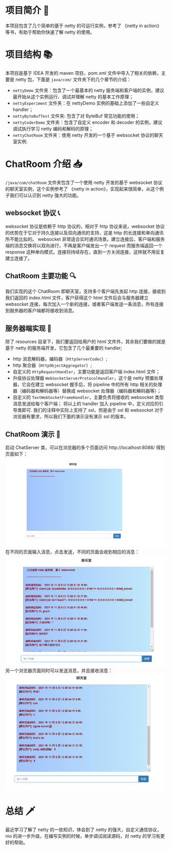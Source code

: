 # 项目简介 📜
本项目包含了几个简单的基于 netty 的可运行实例，参考了 《netty in action》 等书，有助于帮助你快速了解 netty 的使用。

# 项目结构 📚
本项目是基于 IDEA 开发的 maven 项目，pom.xml 文件中导入了相关的依赖，主要是 netty 包，下面是 `java/com/` 文件夹下的几个章节的介绍：
- `nettyDemo` 文件夹：包含了一个最基本的 netty 服务端和客户端的实例，建议最开始从这个实例运行、调试并理解 netty 的基本工作原理；
- `nettyExperiment` 文件夹：在 nettyDemo 实例的基础上添加了一些自定义 handler；
- `nettyByteBufTest` 文件夹: 包含了对 ByteBuf 常见功能的使用；
- `nettyCoderDemo` 文件夹：包含了自定义 encoder 和 decoder 的实例，建议调试执行学习 netty 编码和解码的原理；
- `nettyChatRoom` 文件夹：使用 netty 开发的一个基于 websocket 协议的聊天室实例.

# ChatRoom 介绍 📥
`/java/com/chatRoom` 文件夹包含了一个使用 netty 开发的基于 websocket 协议的聊天室实例，这个实例参考了 《netty in action》，实现起来很简单，从这个例子我们可以认识到 netty 强大的功能。

## websocket 协议 📞
websocket 协议是依赖于 http 协议的，相对于 http 协议来说，websocket 协议的优势在于它对于持久连接以及双向通讯的支持，这是 http 的长连接和单向通讯所不能比拟的。
websocket 非常适合实时通讯场景。建立连接后，客户端和服务端的消息交换将以双向进行，不再是客户端发出一个 request 而服务端返回一个 response 这种单向模式，连接将持续存在，直到一方关闭连接，这样就不用反复建立连接了。

## ChatRoom 主要功能 🔍
我们实现的这个 ChatRoom 即聊天室，支持多个客户端先发起 http 连接，接收到我们返回的 index.html 文件，客户获得这个 html 文件后会与服务器建立 websocket 连接，每次加入一个新的连接，或者客户端发送一条消息，所有连接到服务器的客户端都将接收到消息。

## 服务器端实现 📠
除了 resources 目录下，我们要返回给用户的 html 文件外，其余我们要做的就是基于 netty 的服务端开发，它包含了几个最重要的 handler;
- http 消息解码器，编码器（`HttpServerCodec`）;
- http 聚合器（`HttpObjectAggregator`）;
- 自定义的 `HttpRequestHandler`，主要功能是返回客户端 index.html 文件；
- 升级协议处理器 `WebSocketServerProtocolHandler`，这个是 netty 预置处理器，它会在建立 websocket 握手后，将 pipeline 中的所有 http 相关的处理器（编码器和解码器等）替换成 websocket 处理器（编码器和解码器等）；
- 自定义的 `TextWebSocketFrameHandler`，主要负责将接收的 websocket 类型消息发送给每个客户端；
将以上的 handler 加入 pipeline 中，定义对应的引导类即可.
我们的注释中实际上支持了 ssl，但是由于 ssl 和 websocket 对于浏览器有要求，所以我们下面的演示没有演示 ssl 的版本。  
  
## ChatRoom 演示 🎹
启动 ChatServer 类，可以在浏览器的多个页面访问 http://localhost:8088/ 
得到页面如下：
![img01](./imgs/img01.png)
在不同的页面输入消息，点击发送，不同的页面会收到相应的消息：
![img02](./imgs/img02.png)
另一个浏览器页面同时可以发送消息，并且接收消息：
![img03](./imgs/img03.png)

# 总结 🗡
最近学习了解了 netty 的一些知识，体会到了 netty 的强大，自定义通信协议，nio 的进一步升级，在编写实例的时候，单步调试阅读源码，对 netty 的学习有更好的帮助。

